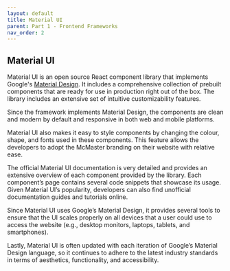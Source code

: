```yaml
---
layout: default
title: Material UI
parent: Part 1 - Frontend Frameworks
nav_order: 2
---
```


## Material UI

Material UI is an open source React component library that implements Google's [Material Design](https://m2.material.io/). It includes a comprehensive collection of prebuilt components that are ready for use in production right out of the box. The library includes an extensive set of intuitive customizability features.  

Since the framework implements Material Design, the components are clean and modern by default and responsive in both web and mobile platforms.  

Material UI also makes it easy to style components by changing the colour, shape, and fonts used in these components. This feature allows the developers to adopt the McMaster branding on their website with relative ease.  

The official Material UI documentation is very detailed and provides an extensive overview of each component provided by the library. Each component’s page contains several code snippets that showcase its usage. Given Material UI’s popularity, developers can also find unofficial documentation guides and tutorials online.  

Since Material UI uses Google’s Material Design, it provides several tools to ensure that the UI scales properly on all devices that a user could use to access the website (e.g., desktop monitors, laptops, tablets, and smartphones).  

Lastly, Material UI is often updated with each iteration of Google’s Material Design language, so it continues to adhere to the latest industry standards in terms of aesthetics, functionality, and accessibility.  
